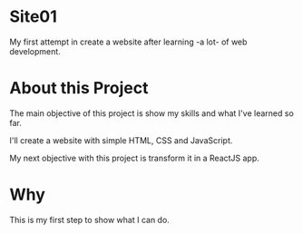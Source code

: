 # Site01
 My first attempt in create a website after learning -a lot- of web development.

# About this Project

The main objective of this project is show my skills and what I've learned so far.

I'll create a website with simple HTML, CSS and JavaScript. 

My next objective with this project is transform it in a ReactJS app.

# Why

This is my first step to show what I can do.